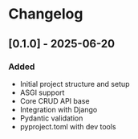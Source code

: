 # Changelog

## [0.1.0] - 2025-06-20
### Added
- Initial project structure and setup
- ASGI support
- Core CRUD API base
- Integration with Django
- Pydantic validation
- pyproject.toml with dev tools
